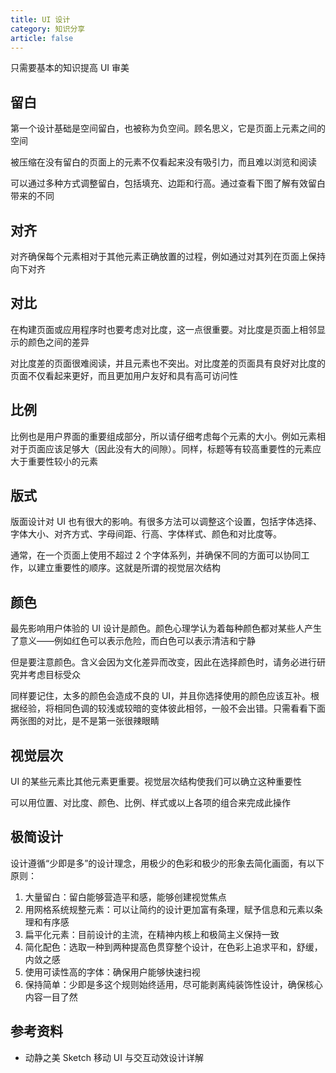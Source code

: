 ```yaml
---
title: UI 设计
category: 知识分享
article: false
---
```


只需要基本的知识提高 UI 审美

## 留白

第一个设计基础是空间留白，也被称为负空间。顾名思义，它是页面上元素之间的空间

被压缩在没有留白的页面上的元素不仅看起来没有吸引力，而且难以浏览和阅读

可以通过多种方式调整留白，包括填充、边距和行高。通过查看下图了解有效留白带来的不同

## 对齐

对齐确保每个元素相对于其他元素正确放置的过程，例如通过对其列在页面上保持向下对齐

## 对比

在构建页面或应用程序时也要考虑对比度，这一点很重要。对比度是页面上相邻显示的颜色之间的差异

对比度差的页面很难阅读，并且元素也不突出。对比度差的页面具有良好对比度的页面不仅看起来更好，而且更加用户友好和具有高可访问性

## 比例

比例也是用户界面的重要组成部分，所以请仔细考虑每个元素的大小。例如元素相对于页面应该足够大（因此没有大的间隙）。同样，标题等有较高重要性的元素应大于重要性较小的元素

## 版式

版面设计对 UI 也有很大的影响。有很多方法可以调整这个设置，包括字体选择、字体大小、对齐方式、字母间距、行高、字体样式、颜色和对比度等。

通常，在一个页面上使用不超过 2 个字体系列，并确保不同的方面可以协同工作，以建立重要性的顺序。这就是所谓的视觉层次结构

## 颜色

最先影响用户体验的 UI 设计是颜色。颜色心理学认为着每种颜色都对某些人产生了意义——例如红色可以表示危险，而白色可以表示清洁和宁静

但是要注意颜色。含义会因为文化差异而改变，因此在选择颜色时，请务必进行研究并考虑目标受众

同样要记住，太多的颜色会造成不良的 UI，并且你选择使用的颜色应该互补。根据经验，将相同色调的较浅或较暗的变体彼此相邻，一般不会出错。只需看看下面两张图的对比，是不是第一张很辣眼睛

## 视觉层次

UI 的某些元素比其他元素更重要。视觉层次结构使我们可以确立这种重要性

可以用位置、对比度、颜色、比例、样式或以上各项的组合来完成此操作

## 极简设计

设计遵循“少即是多”的设计理念，用极少的色彩和极少的形象去简化画面，有以下原则：

1. 大量留白：留白能够营造平和感，能够创建视觉焦点
2. 用网格系统规整元素：可以让简约的设计更加富有条理，赋予信息和元素以条理和有序感
3. 扁平化元素：目前设计的主流，在精神内核上和极简主义保持一致
4. 简化配色：选取一种到两种提高色贯穿整个设计，在色彩上追求平和，舒缓，内敛之感
5. 使用可读性高的字体：确保用户能够快速扫视
6. 保持简单：少即是多这个规则始终适用，尽可能剥离纯装饰性设计，确保核心内容一目了然

## 参考资料

+ 动静之美 Sketch 移动 UI 与交互动效设计详解
